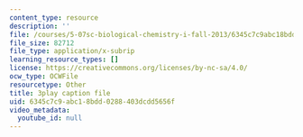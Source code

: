 ```yaml
---
content_type: resource
description: ''
file: /courses/5-07sc-biological-chemistry-i-fall-2013/6345c7c9abc18bdd0288403dcdd5656f_BZGOYTtQUhY.srt
file_size: 82712
file_type: application/x-subrip
learning_resource_types: []
license: https://creativecommons.org/licenses/by-nc-sa/4.0/
ocw_type: OCWFile
resourcetype: Other
title: 3play caption file
uid: 6345c7c9-abc1-8bdd-0288-403dcdd5656f
video_metadata:
  youtube_id: null
---
```

